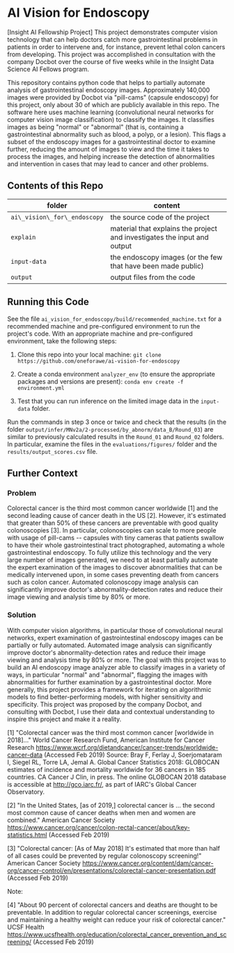 # AI Vision for Endoscopy
[Insight AI Fellowship Project] This project demonstrates computer vision technology that can help doctors catch more gastrointestinal problems in patients in order to intervene and, for instance, prevent lethal colon cancers from developing.  This project was accomplished in consultation with the company Docbot over the course of five weeks while in the Insight Data Science AI Fellows program.

This repository contains python code that helps to partially automate analysis of gastrointestinal endoscopy images.  Approximately 140,000 images were provided by Docbot via "pill-cams" (capsule endoscopy) for this project, only about 30 of which are publicly available in this repo.  The software here uses machine learning (convolutional neural networks for computer vision image classification) to classify the images.  It classifies images as being "normal" or "abnormal" (that is, containing a gastrointestinal abnormality such as blood, a polyp, or a lesion).  This flags a subset of the endoscopy images for a gastrointestinal doctor to examine further, reducing the amount of images to view and the time it takes to process the images, and helping increase the detection of abnormalities and intervention in cases that may lead to cancer and other problems.


## Contents of this Repo
|  folder                      | content |
| ---------------------------- | ------- |
| `ai\_vision\_for\_endoscopy` | the source code of the project |
| `explain`                    | material that explains the project and investigates the input and output |
| `input-data`                 | the endoscopy images (or the few that have been made public) |
| `output`                     | output files from the code |


## Running this Code
See the file `ai_vision_for_endoscopy/build/recommended_machine.txt` for a recommended machine and pre-configured environment to run the project's code.  With an appropriate machine and pre-configured environment, take the following steps:

1. Clone this repo into your local machine:
    `git clone https://github.com/oneforawe/ai-vision-for-endoscopy`

2. Create a conda environment `analyzer_env` (to ensure the appropriate packages and versions are present):
    `conda env create -f environment.yml`

3. Test that you can run inference on the limited image data in the `input-data` folder.

Run the commands in step 3 once or twice and check that the results (in the folder `output/infer/MNv2a/2-processed/by_abnorm/data_B/Round_03`) are similar to previously calculated results in the `Round_01` and `Round_02` folders.  In particular, examine the files in the `evaluations/figures/` folder and the `results/output_scores.csv` file.


## Further Context

### Problem
Colorectal cancer is the third most common cancer worldwide [1] and the second leading cause of cancer death in the US [2].  However, it's estimated that greater than 50% of these cancers are preventable with good quality colonoscopies [3].  In particular, colonoscopies can scale to more people with usage of pill-cams -- capsules with tiny cameras that patients swallow to have their whole gastrointestinal tract photographed, automating a whole gastrointestinal endoscopy.  To fully utilize this technology and the very large number of images generated, we need to at least partially automate the expert examination of the images to discover abnormalities that can be medically intervened upon, in some cases preventing death from cancers such as colon cancer.  Automated colonoscopy image analysis can significantly improve doctor's abnormality-detection rates and reduce their image viewing and analysis time by 80% or more.

### Solution
With computer vision algorithms, in particular those of convolutional neural networks, expert examination of gastrointestinal endoscopy images can be partially or fully automated.  Automated image analysis can significantly improve doctor's abnormality-detection rates and reduce their image viewing and analysis time by 80% or more.  The goal with this project was to build an AI endoscopy image analyzer able to classify images in a variety of ways, in particular "normal" and "abnormal", flagging the images with abnormalities for further examination by a gastrointestinal doctor.  More generally, this project provides a framework for iterating on algorithmic models to find better-performing models, with higher sensitivity and specificity.  This project was proposed by the company Docbot, and consulting with Docbot, I use their data and contextual understanding to inspire this project and make it a reality.


[1] "Colorectal cancer was the third most common cancer [worldwide in 2018]..."
    World Cancer Research Fund, American Institute for Cancer Research
    https://www.wcrf.org/dietandcancer/cancer-trends/worldwide-cancer-data
    (Accessed Feb 2019)
    Source: Bray F, Ferlay J, Soerjomataram I, Siegel RL, Torre LA, Jemal A. Global Cancer Statistics 2018: GLOBOCAN estimates of incidence and mortality worldwide for 36 cancers in 185 countries. CA Cancer J Clin, in press. The online GLOBOCAN 2018 database is accessible at http://gco.iarc.fr/, as part of IARC's Global Cancer Observatory.

[2] "In the United States, [as of 2019,] colorectal cancer is ... the second most common cause of cancer deaths when men and women are combined."
    American Cancer Society
    https://www.cancer.org/cancer/colon-rectal-cancer/about/key-statistics.html
    (Accessed Feb 2019)

[3] "Colorectal cancer: [As of May 2018] It's estimated that more than half of all cases could be prevented by regular colonoscopy screening!"
    American Cancer Society
    https://www.cancer.org/content/dam/cancer-org/cancer-control/en/presentations/colorectal-cancer-presentation.pdf
    (Accessed Feb 2019)

Note:

[4] "About 90 percent of colorectal cancers and deaths are thought to be preventable.  In addition to regular colorectal cancer screenings, exercise and maintaining a healthy weight can reduce your risk of colorectal cancer."
    UCSF Health
    https://www.ucsfhealth.org/education/colorectal_cancer_prevention_and_screening/
    (Accessed Feb 2019)

